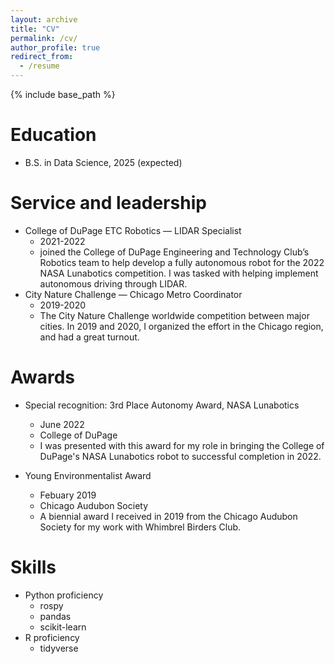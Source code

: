 ```yaml
---
layout: archive
title: "CV"
permalink: /cv/
author_profile: true
redirect_from:
  - /resume
---
```


{% include base_path %}

Education
======
* B.S. in Data Science, 2025 (expected)

Service and leadership
======
* College of DuPage ETC Robotics — LIDAR Specialist
  * 2021-2022
  * joined the College of DuPage Engineering and Technology Club’s Robotics team to help develop a fully autonomous robot for the 2022 NASA Lunabotics competition. I was tasked with helping implement autonomous driving through LIDAR. 
* City Nature Challenge — Chicago Metro Coordinator
  * 2019-2020
  * The City Nature Challenge worldwide competition between major cities. In 2019 and 2020, I organized the effort in the Chicago region, and had a great turnout.

Awards
======
* Special recognition: 3rd Place Autonomy Award, NASA Lunabotics
  * June 2022
  * College of DuPage
  * I was presented with this award for my role in bringing the College of DuPage's NASA Lunabotics robot to successful completion in 2022.

* Young Environmentalist Award
  * Febuary 2019
  * Chicago Audubon Society
  * A biennial award I received in 2019 from the Chicago Audubon Society for my work with Whimbrel Birders Club.
  
Skills
======
* Python proficiency
  * rospy
  * pandas
  * scikit-learn
* R proficiency
  * tidyverse
